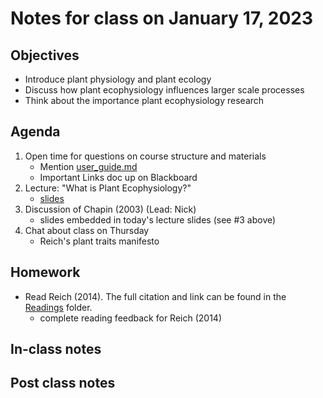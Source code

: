 # Notes for class on January 17, 2023

## Objectives
- Introduce plant physiology and plant ecology
- Discuss how plant ecophysiology influences larger scale processes
- Think about the importance plant ecophysiology research

## Agenda
1. Open time for questions on course structure and materials
	- Mention [user_guide.md](../user_guide.md)
	- Important Links doc up on Blackboard
3. Lecture: "What is Plant Ecophysiology?"
	- [slides](../lecture_slides/slides_01.17.2023.pdf)
4. Discussion of Chapin (2003) (Lead: Nick)
	- slides embedded in today's lecture slides (see #3 above)
5. Chat about class on Thursday
	- Reich's plant traits manifesto

## Homework
- Read Reich (2014). The full citation and link can be found in the 
[Readings](../readings) folder.
	- complete reading feedback for Reich (2014)

## In-class notes

## Post class notes